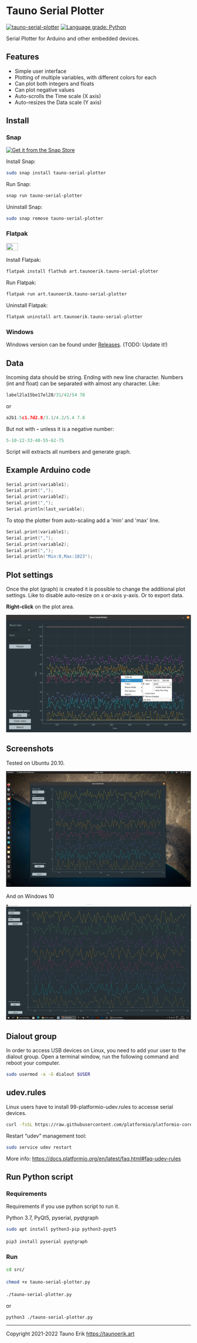 # Tauno Serial Plotter
[![tauno-serial-plotter](https://snapcraft.io/tauno-serial-plotter/badge.svg)](https://snapcraft.io/tauno-serial-plotter)
[![Language grade: Python](https://img.shields.io/lgtm/grade/python/g/taunoe/tauno-serial-plotter.svg?logo=lgtm&logoWidth=18)](https://lgtm.com/projects/g/taunoe/tauno-serial-plotter/context:python)

Serial Plotter for Arduino and other embedded devices.

## Features

- Simple user interface
- Plotting of multiple variables, with different colors for each
- Can plot both integers and floats
- Can plot negative values
- Auto-scrolls the Time scale (X axis)
- Auto-resizes the Data scale (Y axis)

## Install

### Snap

[![Get it from the Snap Store](https://snapcraft.io/static/images/badges/en/snap-store-white.svg)](https://snapcraft.io/tauno-serial-plotter)

Install Snap:

```Bash
sudo snap install tauno-serial-plotter
```

Run Snap:

```Bash
snap run tauno-serial-plotter
```

Uninstall Snap:

```Bash
sudo snap remove tauno-serial-plotter
```

### Flatpak

[<img src="https://flathub.org/assets/badges/flathub-badge-en.png" width="25%" height="25%">](https://flathub.org/apps/details/art.taunoerik.tauno-serial-plotter)

Install Flatpak:

```Bash
flatpak install flathub art.taunoerik.tauno-serial-plotter
```

Run Flatpak:

```Bash
flatpak run art.taunoerik.tauno-serial-plotter
```

Uninstall Flatpak:

```Bash
flatpak uninstall art.taunoerik.tauno-serial-plotter
```

### Windows

Windows version can be found under [Releases](https://github.com/taunoe/tauno-serial-plotter/releases). (TODO: Update it!)


## Data

Incoming data should be string. Ending with new line character. Numbers (int and float) can be separated with almost any character.
Like:

```C
label2la15be17el28/31/42/54 78
```

or

```C
a2b1.5c1.7d2.8/3.1/4.2/5.4 7.8
```

But not with **-** unless it is a negative number:

```C
5-10-22-33-40-55-62-75
```

Script will extracts all numbers and generate graph.

## Example Arduino code

```C++
Serial.print(variable1);
Serial.print(",");
Serial.print(variable2);
Serial.print(",");
Serial.println(last_variable);
```

To stop the plotter from auto-scaling add a 'min' and 'max' line.

```C++
Serial.print(variable1);
Serial.print(",");
Serial.print(variable2);
Serial.print(",");
Serial.println("Min:0,Max:1023");
```

## Plot settings

Once the plot (graph) is created it is possible to change the additional plot settings. Like to disable auto-resize on x or-axis y-axis. Or to export data.

**Right-click** on the plot area.

![Graph settings](img/graph-settings.png)

## Screenshots

Tested on Ubuntu 20.10.

![Screenshot on ubuntu](./img/screenshot.png)

And on Windows 10

![Screenshot on ubuntu](./img/screenshot_win10.png)



## Dialout group

In order to access USB devices on Linux, you need to add your user to the dialout group. Open a terminal window, run the following command and reboot your computer.

```Bash
sudo usermod -a -G dialout $USER
```

## udev.rules

Linux users have to install 99-platformio-udev.rules to accesse serial devices.

```Bash
curl -fsSL https://raw.githubusercontent.com/platformio/platformio-core/master/scripts/99-platformio-udev.rules | sudo tee /etc/udev/rules.d/99-platformio-udev.rules
```

Restart “udev” management tool:

```Bash
sudo service udev restart
```

More info: https://docs.platformio.org/en/latest/faq.html#faq-udev-rules

## Run Python script

### Requirements

Requirements if you use python script to run it.

Python 3.7, PyQt5, pyserial, pyqtgraph

```Bash
sudo apt install python3-pip python3-pyqt5

pip3 install pyserial pyqtgraph
```

### Run

```Bash
cd src/

chmod +x tauno-serial-plotter.py

./tauno-serial-plotter.py
```

or

```Bash
python3 ./tauno-serial-plotter.py
```



 ___

Copyright 2021-2022 Tauno Erik https://taunoerik.art
